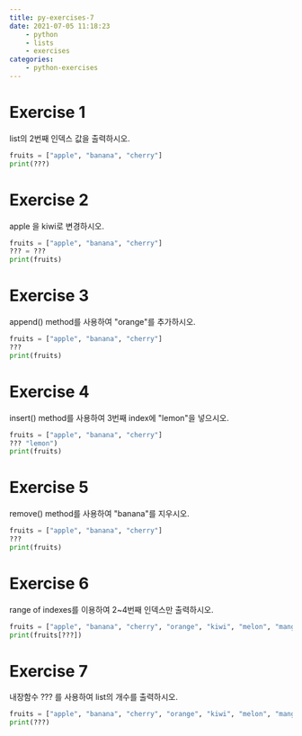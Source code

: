 ```yaml
---
title: py-exercises-7
date: 2021-07-05 11:18:23
    - python 
    - lists
    - exercises
categories: 
    - python-exercises
---
```


# Exercise 1
list의 2번째 인덱스 값을 출력하시오.
``` python
fruits = ["apple", "banana", "cherry"]
print(???)
```

# Exercise 2
apple 을 kiwi로 변경하시오.
``` python
fruits = ["apple", "banana", "cherry"]
??? = ???
print(fruits)
```

# Exercise 3
append() method를 사용하여 "orange"를 추가하시오.
``` python
fruits = ["apple", "banana", "cherry"]
???
print(fruits)
```

# Exercise 4
insert() method를 사용하여 3번째 index에 "lemon"을 넣으시오.
``` python
fruits = ["apple", "banana", "cherry"]
??? "lemon")
print(fruits)
```

# Exercise 5
remove() method를 사용하여 "banana"를 지우시오.
``` python
fruits = ["apple", "banana", "cherry"]
???
print(fruits)
```

# Exercise 6
range of indexes를 이용하여 2~4번째 인덱스만 출력하시오.
``` python
fruits = ["apple", "banana", "cherry", "orange", "kiwi", "melon", "mango"]
print(fruits[???])
```

# Exercise 7
내장함수 ??? 를 사용하여 list의 개수를 출력하시오.
``` python
fruits = ["apple", "banana", "cherry", "orange", "kiwi", "melon", "mango"]
print(???)
```